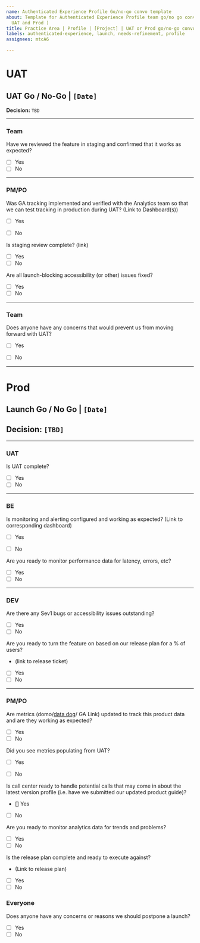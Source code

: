 ```yaml
---
name: Authenticated Experience Profile Go/no-go convo template
about: Template for Authenticated Experience Profile team go/no go conversations (
  UAT and Prod )
title: Practice Area | Profile | [Project] | UAT or Prod go/no-go convo
labels: authenticated-experience, launch, needs-refinement, profile
assignees: mtcA6

---
```


# UAT 

## UAT Go / No-Go | `[Date]` 

**Decision:** `TBD` 

---

### Team 

Have we reviewed the feature in staging and confirmed that it works as expected?
- [ ] Yes 
- [ ] No

---
### PM/PO

Was GA tracking implemented and verified with the Analytics team so that we can test tracking in production during UAT?  (Link to Dashboard(s))
- [ ] Yes 
- [ ] No


Is staging review complete? (link) 
- [ ] Yes 
- [ ] No

 Are all launch-blocking accessibility (or other) issues fixed?
- [ ] Yes 
- [ ] No

---

### Team 

 Does anyone have any concerns that would prevent us from moving forward with UAT?
- [ ] Yes 
- [ ] No



---


# Prod
## Launch Go / No Go |  `[Date]`

## Decision: `[TBD]`




---
### UAT
Is UAT complete?
- [ ] Yes 
- [ ] No 

---
### BE 
Is monitoring and alerting configured and working as expected? (Link to corresponding dashboard)
- [ ] Yes 
- [ ] No 


Are you ready to monitor performance data for latency, errors, etc?
- [ ] Yes 
- [ ] No 

---
### DEV 
Are there any Sev1 bugs or accessibility issues outstanding?
- [ ] Yes 
- [ ] No 

Are you ready to turn the feature on based on our release plan for a % of users? 
- (link to release ticket)
- [ ] Yes 
- [ ] No 

---
### PM/PO 
Are metrics (domo/[data do](https://vagov.ddog-gov.com/dashboard/gra-npe-h52/authenticated-experience-direct-deposit?refresh_mode=sliding&from_ts=1696166658933&to_ts=1696253058933&live=true)g/ GA Link) updated to track this product data and are they working as expected? 
- [ ] Yes 
- [ ] No 

Did you see metrics populating from UAT?
- [ ] Yes 
- [ ] No 


Is call center ready to handle potential calls that may come in about the latest version profile (i.e. have we submitted our updated product guide)?
- [] Yes 
- [ ] No 


Are you ready to monitor analytics data for trends and problems?
- [ ] Yes 
- [ ] No 

Is the release plan complete and ready to execute against?
- (Link to release plan)
- [ ] Yes 
- [ ] No 

### Everyone 
Does anyone have any concerns or reasons we should postpone a launch?
- [ ] Yes 
- [ ] No
